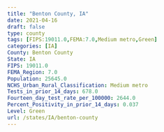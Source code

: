 ```yaml
---
title: "Benton County, IA"
date: 2021-04-16
draft: false
type: county
tags: [FIPS:19011.0,FEMA:7.0,Medium metro,Green]
categories: [IA]
County: Benton County
State: IA
FIPS: 19011.0
FEMA_Region: 7.0
Population: 25645.0
NCHS_Urban_Rural_Classification: Medium metro
Tests_in_prior_14_days: 678.0
Fourteen_day_test_rate_per_100000: 2644.0
Percent_Positivity_in_prior_14_days: 0.037
Level: Green
url: /states/IA/benton-county
---
```



